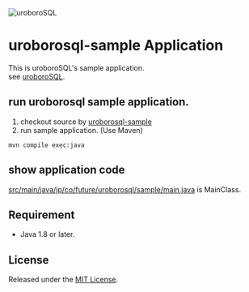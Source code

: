 <img src="https://future-architect.github.io/uroborosql-doc/images/logo.png" style="max-width: 600px;" alt="uroboroSQL" />

# uroborosql-sample Application

This is uroboroSQL's sample application.  
see [uroboroSQL](https://github.com/future-architect/uroborosql).

## run uroborosql sample application.

1. checkout source by [uroborosql-sample](https://github.com/future-architect/uroborosql-sample.git)
1. run sample application. (Use Maven)

`mvn compile exec:java`

## show application code
[src/main/java/jp/co/future/uroborosql/sample/main.java](https://github.com/future-architect/uroborosql-sample/blob/master/src/main/java/jp/co/future/uroborosql/sample/Main.java) is MainClass.

## Requirement

- Java 1.8 or later.

## License

Released under the [MIT License](https://github.com/future-architect/uroborosql-sample/blob/master/LICENSE).


